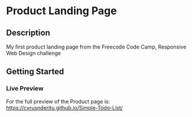 # Product Landing Page

## Description

My first product landing page from the Freecode Code Camp, Responsive Web Design challenge

## Getting Started

### Live Preview

For the full preview of the Product page is: https://cyrusnderitu.github.io/Simple-Todo-List/

